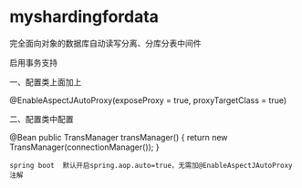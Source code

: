 # myshardingfordata
完全面向对象的数据库自动读写分离、分库分表中间件


启用事务支持


一、配置类上面加上

@EnableAspectJAutoProxy(exposeProxy = true, proxyTargetClass = true)

二、配置类中配置

  @Bean
	public TransManager transManager() {
		return new TransManager(connectionManager());
	}
	
	
	
	spring boot  默认开启spring.aop.auto=true，无需加@EnableAspectJAutoProxy注解
